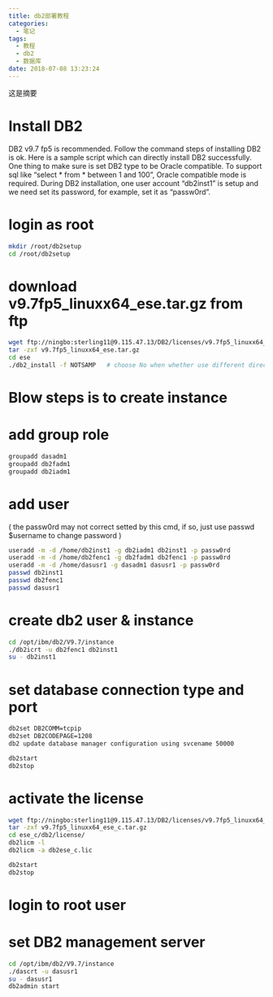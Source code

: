 ```yaml
---
title: db2部署教程
categories:
  - 笔记
tags:
  - 教程
  - db2
  - 数据库
date: 2018-07-08 13:23:24
---
```

 这是摘要
 <!-- more -->

# Install DB2
DB2 v9.7 fp5 is recommended. Follow the command steps of installing DB2 is ok. Here is a sample script which can directly install DB2 successfully. 
One thing to make sure is set DB2 type to be Oracle compatible. To support sql like “select * from * between 1 and 100”, Oracle compatible mode is required.
During DB2 installation, one user account “db2inst1” is setup and we need set its password, for example, set it as “passw0rd”.
# login as root
```sh 
mkdir /root/db2setup
cd /root/db2setup
```
# download v9.7fp5_linuxx64_ese.tar.gz from ftp 
```sh 
wget ftp://ningbo:sterling11@9.115.47.13/DB2/licenses/v9.7fp5_linuxx64_ese.tar.gz
tar -zxf v9.7fp5_linuxx64_ese.tar.gz
cd ese
./db2_install -f NOTSAMP   # choose No when whether use different directory       choose ESE as the version of DB2
```

# Blow steps is to create instance
# add group role
```sh 
groupadd dasadm1
groupadd db2fadm1
groupadd db2iadm1
```

# add user
( the passw0rd may not correct setted by this cmd, if so, just use passwd $username to change password )
```sh 
useradd -m -d /home/db2inst1 -g db2iadm1 db2inst1 -p passw0rd
useradd -m -d /home/db2fenc1 -g db2fadm1 db2fenc1 -p passw0rd
useradd -m -d /home/dasusr1 -g dasadm1 dasusr1 -p passw0rd
passwd db2inst1
passwd db2fenc1
passwd dasusr1
```

# create db2 user & instance
```sh 
cd /opt/ibm/db2/V9.7/instance
./db2icrt -u db2fenc1 db2inst1
su - db2inst1
```

# set database connection type and port
```sh 
db2set DB2COMM=tcpip
db2set DB2CODEPAGE=1208
db2 update database manager configuration using svcename 50000

db2start
db2stop
```

# activate the license
```sh 
wget ftp://ningbo:sterling11@9.115.47.13/DB2/licenses/v9.7fp5_linuxx64_ese_c.tar.gz
tar -zxf v9.7fp5_linuxx64_ese_c.tar.gz
cd ese_c/db2/license/
db2licm -l
db2licm -a db2ese_c.lic

db2start
db2stop
```

# login to root user
# set DB2 management server
```sh 
cd /opt/ibm/db2/V9.7/instance
./dascrt -u dasusr1 
su - dasusr1
db2admin start
```

